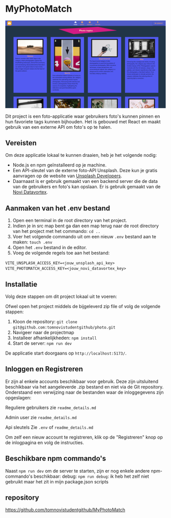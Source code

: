 # MyPhotoMatch

![Screenshot van de applicatie](https://github.com/tomnovistudentgithub/MyPhotoMatch/blob/main/src/assets/MyPhotoMatchHomepage.png)

Dit project is een foto-applicatie waar gebruikers foto's kunnen pinnen en hun favoriete tags kunnen bijhouden. Het is gebouwd met React en maakt gebruik van een externe API om foto's op te halen.

## Vereisten


Om deze applicatie lokaal te kunnen draaien, heb je het volgende nodig:

- Node.js en npm geïnstalleerd op je machine.
- Een API-sleutel van de externe foto-API Unsplash. Deze kun je gratis aanvragen op de website van [Unsplash Developers](https://unsplash.com/developers).
- Daarnaast is er gebruik gemaakt van een backend server die de data van de gebruikers en foto's kan opslaan. Er is gebruik gemaakt van de [Novi Datavortex](https://novi.datavortex.nl/).

## Aanmaken van het .env bestand

1. Open een terminal in de root directory van het project.
2. Indien je in src map bent ga dan een map terug naar de root directory van het project met het commando: `cd ..` 
3. Voer het volgende commando uit om een nieuw `.env` bestand aan te maken: `touch .env`
4. Open het `.env` bestand in de editor.
5. Voeg de volgende regels toe aan het bestand:

`VITE_UNSPLASH_ACCESS_KEY=<jouw_unsplash_api_key>` <br>
`VITE_PHOTOMATCH_ACCESS_KEY=<jouw_novi_datavortex_key>`

## Installatie

Volg deze stappen om dit project lokaal uit te voeren:

Ofwel open het project middels de bijgeleverd zip file of volg de volgende stappen:
1. Kloon de repository: `git clone git@github.com:tomnovistudentgithub/photo.git`
2. Navigeer naar de projectmap
3. Installeer afhankelijkheden: `npm install`
4. Start de server: `npm run dev`

De applicatie start doorgaans op `http://localhost:5173/`.

## Inloggen en Registreren

Er zijn al enkele accounts beschikbaar voor gebruik. Deze zijn uitsluitend beschikbaar via het aangeleverde .zip bestand en niet via de Git repository.
Onderstaand een verwijzing naar de bestanden waar de inloggegevens zijn opgeslagen:

Reguliere gebruikers
zie `readme_details.md`

Admin user
zie `readme_details.md`

Api sleutels
Zie `.env` of `readme_details.md`

Om zelf een nieuw account te registreren, klik op de "Registreren" knop op de inlogpagina en volg de instructies.

## Beschikbare npm commando's

Naast `npm run dev` om de server te starten, zijn er nog enkele andere npm-commando's beschikbaar:
debug: `npm run debug`: ik heb het zelf niet gebruikt maar het zit in mijn package.json scripts

## repository 
https://github.com/tomnovistudentgithub/MyPhotoMatch